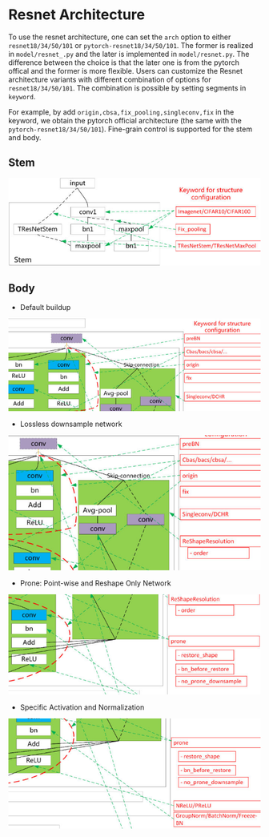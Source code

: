 
# Resnet Architecture

To use the resnet architecture, one can set the `arch` option to either `resnet18/34/50/101` or `pytorch-resnet18/34/50/101`. The former is realized in `model/resnet_.py` and the later is implemented in `model/resnet.py`.  The difference between the choice is that the later one is from the pytorch offical and the former is more flexible. Users can customize the Resnet architecture variants with different combination of options for `resnet18/34/50/101`. The combination is possible by setting segments in `keyword`.

For example, by add `origin,cbsa,fix_pooling,singleconv,fix` in the keyword, we obtain the pytorch official architecture (the same with the `pytorch-resnet18/34/50/101`). Fine-grain control is supported for the stem and body.

## Stem

![stem](./1.jpg)

## Body

- Default buildup

![stem](./2.jpg)

- Lossless downsample network

![stem](./3.jpg)

- Prone: Point-wise and Reshape Only Network

![stem](./4.jpg)

- Specific Activation and Normalization

![stem](./5.jpg)

